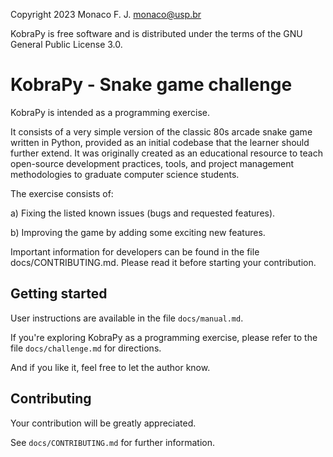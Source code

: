 
 Copyright 2023 Monaco F. J. <monaco@usp.br>
 
 KobraPy is free software and is distributed under the terms of the
 GNU General Public License 3.0.

 KobraPy - Snake game challenge
 ==============================

 KobraPy is intended as a programming exercise.

 It consists of a very simple version of the classic 80s arcade snake game
 written in Python, provided as an initial codebase that the learner should
 further extend. It was originally created as an educational resource to teach
 open-source development practices, tools, and project management methodologies
 to graduate computer science students. 

 The exercise consists of:

 a) Fixing the listed known issues (bugs and requested features).

 b) Improving the game by adding some exciting new features.

 Important information for developers can be found in the file
 docs/CONTRIBUTING.md. Please read it before starting your contribution. 

 Getting started
 ------------------------------

 User instructions are available in the file `docs/manual.md`.

 If you're exploring KobraPy as a programming exercise, please refer to
 the file `docs/challenge.md` for directions. 

 And if you like it, feel free to let the author know.

 Contributing
 ------------------------------

 Your contribution will be greatly appreciated.

 See `docs/CONTRIBUTING.md` for further information.